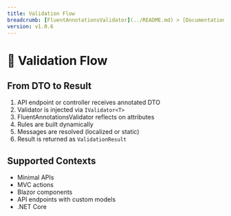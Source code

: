```yaml
---
title: Validation Flow
breadcrumb: [FluentAnnotationsValidator](../README.md) > [Documentation](index.md) > Validation Flow
version: v1.0.6
---
```


# 🔄 Validation Flow

## From DTO to Result

1. API endpoint or controller receives annotated DTO
2. Validator is injected via `IValidator<T>`
3. FluentAnnotationsValidator reflects on attributes
4. Rules are built dynamically
5. Messages are resolved (localized or static)
6. Result is returned as `ValidationResult`

## Supported Contexts

- Minimal APIs
- MVC actions
- Blazor components
- API endpoints with custom models
- .NET Core